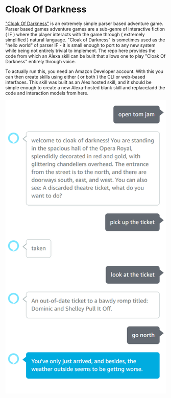 # Cloak Of Darkness

["Cloak Of Darkness"](https://docs.textadventures.co.uk/quest/cloak_of_darkness.html) is an extremely simple parser based adventure game. Parser based games adventure games are a sub-genre of interactive fiction ( IF ) where the player interacts with the game through ( extremely simplified ) natural language. "Cloak of Darkness" is sometimes used as the "hello world" of parser IF - it is small enough to port to any new system while being not entirely trivial to implement. The repo here provides the code from which an Alexa skill can be built that allows one to play "Cloak Of Darkness" entirely through voice. 

To actually run this, you need an Amazon Developer account. With this you can then create skills using either ( or both ) the CLI or web-based interfaces. This skill was built as an Alex hosted skill, and it should be simple enough to create a new Alexa-hosted blank skill and replace/add the code and interaction models from here.

![Image]( https://github.com/tomgrove/CloakOfDarkness/blob/main/alexa-transcript.png)

